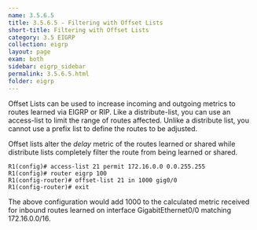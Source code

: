 ```yaml
---
name: 3.5.6.5
title: 3.5.6.5 - Filtering with Offset Lists
short-title: Filtering with Offset Lists
category: 3.5 EIGRP
collection: eigrp
layout: page
exam: both
sidebar: eigrp_sidebar
permalink: 3.5.6.5.html
folder: eigrp
---
```

Offset Lists can be used to increase incoming and outgoing metrics to routes learned via EIGRP or RIP. Like a distribute-list, you can use an access-list to limit the range of routes affected. Unlike a distribute list, you cannot use a prefix list to define the routes to be adjusted.

Offset lists alter the *delay* metric of the routes learned or shared while distribute lists completely filter the route from being learned or shared.

```
R1(config)# access-list 21 permit 172.16.0.0 0.0.255.255
R1(config)# router eigrp 100
R1(config-router)# offset-list 21 in 1000 gig0/0
R1(config-router)# exit
```
The above configuration would add 1000 to the calculated metric received for inbound routes learned on interface GigabitEthernet0/0 matching 172.16.0.0/16.
